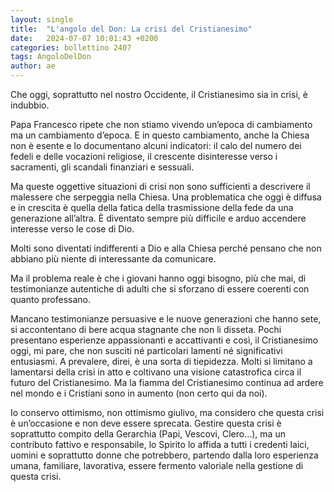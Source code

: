 ```yaml
---
layout: single
title:  "L'angolo del Don: La crisi del Cristianesimo"
date:   2024-07-07 10:01:43 +0200
categories: bollettino 2407
tags: AngoloDelDon
author: ae
---
```



Che oggi, soprattutto nel nostro Occidente,
il Cristianesimo sia in crisi, è indubbio.

Papa Francesco ripete che non stiamo vivendo un’epoca di cambiamento ma un cambiamento d’epoca. E in questo cambiamento, anche la Chiesa non è esente e lo documentano alcuni indicatori: il calo del numero dei fedeli e delle vocazioni religiose, il crescente disinteresse verso i sacramenti, gli scandali finanziari e sessuali.

Ma queste oggettive situazioni di crisi non sono sufficienti a descrivere il malessere che serpeggia nella Chiesa. Una problematica che oggi è diffusa e in crescita è quella della fatica della trasmissione della fede da una generazione all’altra. È diventato sempre più difficile e arduo accendere interesse verso le cose di Dio.

Molti sono diventati indifferenti a Dio e alla Chiesa perché pensano che non abbiano più niente di interessante da comunicare.

Ma il problema reale è che i giovani hanno oggi bisogno, più che mai, di testimonianze autentiche di adulti che si sforzano di essere coerenti con quanto professano.

Mancano testimonianze persuasive e le nuove generazioni che hanno sete, si accontentano
di bere acqua stagnante che non li disseta. Pochi presentano esperienze appassionanti e accattivanti e così, il Cristianesimo oggi, mi pare, che non susciti né particolari lamenti né significativi entusiasmi. A prevalere, direi, è una sorta di tiepidezza. Molti si limitano a lamentarsi della crisi in atto e coltivano una visione catastrofica circa il futuro del Cristianesimo. Ma la fiamma del Cristianesimo continua ad ardere nel mondo e i Cristiani sono in aumento (non certo qui da noi). 

Io conservo ottimismo, non ottimismo giulivo, ma considero che questa crisi è un’occasione e non deve essere sprecata. Gestire questa crisi è soprattutto compito della Gerarchia (Papi, Vescovi, Clero…), ma un contributo fattivo e responsabile, lo Spirito lo affida a tutti i credenti laici, uomini e soprattutto donne che potrebbero, partendo dalla loro esperienza umana, familiare, lavorativa, essere fermento valoriale nella gestione di questa crisi.

